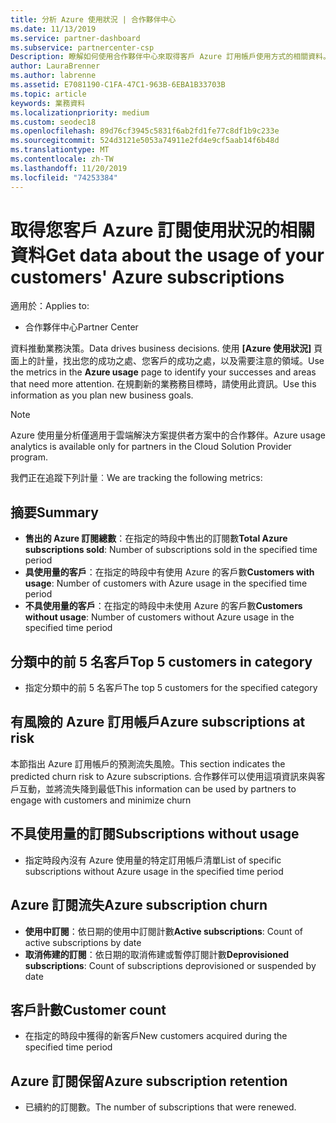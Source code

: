 ```yaml
---
title: 分析 Azure 使用狀況 | 合作夥伴中心
ms.date: 11/13/2019
ms.service: partner-dashboard
ms.subservice: partnercenter-csp
Description: 瞭解如何使用合作夥伴中心來取得客戶 Azure 訂用帳戶使用方式的相關資料。
author: LauraBrenner
ms.author: labrenne
ms.assetid: E7081190-C1FA-47C1-963B-6EBA1B33703B
ms.topic: article
keywords: 業務資料
ms.localizationpriority: medium
ms.custom: seodec18
ms.openlocfilehash: 89d76cf3945c5831f6ab2fd1fe77c8df1b9c233e
ms.sourcegitcommit: 524d3121e5053a74911e2fd4e9cf5aab14f6b48d
ms.translationtype: MT
ms.contentlocale: zh-TW
ms.lasthandoff: 11/20/2019
ms.locfileid: "74253384"
---
```

# <a name="get-data-about-the-usage-of-your-customers-azure-subscriptions"></a><span data-ttu-id="9624d-104">取得您客戶 Azure 訂閱使用狀況的相關資料</span><span class="sxs-lookup"><span data-stu-id="9624d-104">Get data about the usage of your customers' Azure subscriptions</span></span>

<span data-ttu-id="9624d-105">適用於：</span><span class="sxs-lookup"><span data-stu-id="9624d-105">Applies to:</span></span>

- <span data-ttu-id="9624d-106">合作夥伴中心</span><span class="sxs-lookup"><span data-stu-id="9624d-106">Partner Center</span></span>

<span data-ttu-id="9624d-107">資料推動業務決策。</span><span class="sxs-lookup"><span data-stu-id="9624d-107">Data drives business decisions.</span></span> <span data-ttu-id="9624d-108">使用 **\[Azure 使用狀況\]** 頁面上的計量，找出您的成功之處、您客戶的成功之處，以及需要注意的領域。</span><span class="sxs-lookup"><span data-stu-id="9624d-108">Use the metrics in the **Azure usage** page to identify your successes and areas that need more attention.</span></span> <span data-ttu-id="9624d-109">在規劃新的業務務目標時，請使用此資訊。</span><span class="sxs-lookup"><span data-stu-id="9624d-109">Use this information as you plan new business goals.</span></span>

> [!NOTE]
> <span data-ttu-id="9624d-110">Azure 使用量分析僅適用于雲端解決方案提供者方案中的合作夥伴。</span><span class="sxs-lookup"><span data-stu-id="9624d-110">Azure usage analytics is available only for partners in the Cloud Solution Provider program.</span></span>

<span data-ttu-id="9624d-111">我們正在追蹤下列計量︰</span><span class="sxs-lookup"><span data-stu-id="9624d-111">We are tracking the following metrics:</span></span>

## <a name="summary"></a><span data-ttu-id="9624d-112">摘要</span><span class="sxs-lookup"><span data-stu-id="9624d-112">Summary</span></span>

- <span data-ttu-id="9624d-113">**售出的 Azure 訂閱總數**：在指定的時段中售出的訂閱數</span><span class="sxs-lookup"><span data-stu-id="9624d-113">**Total Azure subscriptions sold**: Number of subscriptions sold in the specified time period</span></span>  
- <span data-ttu-id="9624d-114">**具使用量的客戶**：在指定的時段中有使用 Azure 的客戶數</span><span class="sxs-lookup"><span data-stu-id="9624d-114">**Customers with usage**: Number of customers with Azure usage in the specified time period</span></span>  
- <span data-ttu-id="9624d-115">**不具使用量的客戶**：在指定的時段中未使用 Azure 的客戶數</span><span class="sxs-lookup"><span data-stu-id="9624d-115">**Customers without usage**: Number of customers without Azure usage in the specified time period</span></span>  

## <a name="top-5-customers-in-category"></a><span data-ttu-id="9624d-116">分類中的前 5 名客戶</span><span class="sxs-lookup"><span data-stu-id="9624d-116">Top 5 customers in category</span></span>

- <span data-ttu-id="9624d-117">指定分類中的前 5 名客戶</span><span class="sxs-lookup"><span data-stu-id="9624d-117">The top 5 customers for the specified category</span></span>  

## <a name="azure-subscriptions-at-risk"></a><span data-ttu-id="9624d-118">有風險的 Azure 訂用帳戶</span><span class="sxs-lookup"><span data-stu-id="9624d-118">Azure subscriptions at risk</span></span>

<span data-ttu-id="9624d-119">本節指出 Azure 訂用帳戶的預測流失風險。</span><span class="sxs-lookup"><span data-stu-id="9624d-119">This section indicates the predicted churn risk to Azure subscriptions.</span></span> <span data-ttu-id="9624d-120">合作夥伴可以使用這項資訊來與客戶互動，並將流失降到最低</span><span class="sxs-lookup"><span data-stu-id="9624d-120">This information can be used by partners to engage with customers and minimize churn</span></span>

## <a name="subscriptions-without-usage"></a><span data-ttu-id="9624d-121">不具使用量的訂閱</span><span class="sxs-lookup"><span data-stu-id="9624d-121">Subscriptions without usage</span></span>

- <span data-ttu-id="9624d-122">指定時段內沒有 Azure 使用量的特定訂用帳戶清單</span><span class="sxs-lookup"><span data-stu-id="9624d-122">List of specific subscriptions without Azure usage in the specified time period</span></span>  

## <a name="azure-subscription-churn"></a><span data-ttu-id="9624d-123">Azure 訂閱流失</span><span class="sxs-lookup"><span data-stu-id="9624d-123">Azure subscription churn</span></span>

- <span data-ttu-id="9624d-124">**使用中訂閱**：依日期的使用中訂閱計數</span><span class="sxs-lookup"><span data-stu-id="9624d-124">**Active subscriptions**: Count of active subscriptions by date</span></span>  
- <span data-ttu-id="9624d-125">**取消佈建的訂閱**：依日期的取消佈建或暫停訂閱計數</span><span class="sxs-lookup"><span data-stu-id="9624d-125">**Deprovisioned subscriptions**: Count of subscriptions deprovisioned or suspended by date</span></span>  

## <a name="customer-count"></a><span data-ttu-id="9624d-126">客戶計數</span><span class="sxs-lookup"><span data-stu-id="9624d-126">Customer count</span></span>

- <span data-ttu-id="9624d-127">在指定的時段中獲得的新客戶</span><span class="sxs-lookup"><span data-stu-id="9624d-127">New customers acquired during the specified time period</span></span>  

## <a name="azure-subscription-retention"></a><span data-ttu-id="9624d-128">Azure 訂閱保留</span><span class="sxs-lookup"><span data-stu-id="9624d-128">Azure subscription retention</span></span>

- <span data-ttu-id="9624d-129">已續約的訂閱數。</span><span class="sxs-lookup"><span data-stu-id="9624d-129">The number of subscriptions that were renewed.</span></span>
